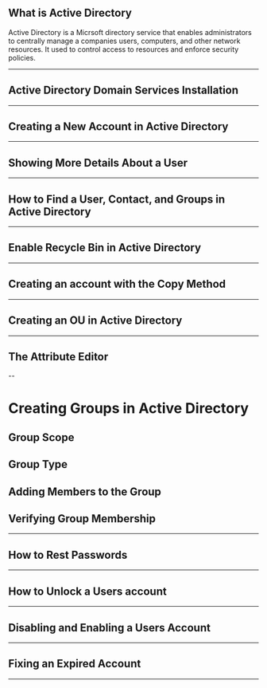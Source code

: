 ## What is Active Directory

Active Directory is a Micrsoft directory service that enables administrators to centrally manage a companies users, computers, and other network resources. It used to control access to resources and enforce security policies.

---
## Active Directory Domain Services Installation
---
## Creating a New Account in Active Directory
---
## Showing More Details About a User
---
## How to Find a User, Contact, and Groups in Active Directory
---
## Enable Recycle Bin in Active Directory
---
## Creating an account with the Copy Method
---
## Creating an OU in Active Directory
---
## The Attribute Editor
--
# Creating Groups in Active Directory
## Group Scope
## Group Type
## Adding Members to the Group
## Verifying Group Membership
---
## How to Rest Passwords
---
## How to Unlock a Users account
---
## Disabling and Enabling a Users Account
---
## Fixing an Expired Account
---


